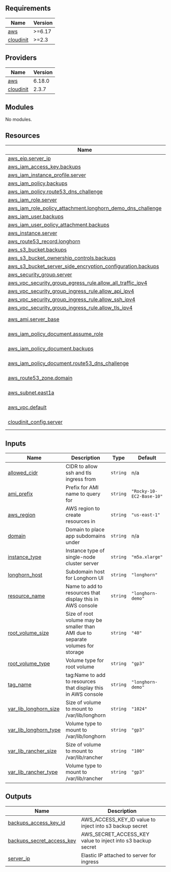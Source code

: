 <!-- BEGIN_TF_DOCS -->
## Requirements

| Name | Version |
|------|---------|
| <a name="requirement_aws"></a> [aws](#requirement\_aws) | >=6.17 |
| <a name="requirement_cloudinit"></a> [cloudinit](#requirement\_cloudinit) | >=2.3 |

## Providers

| Name | Version |
|------|---------|
| <a name="provider_aws"></a> [aws](#provider\_aws) | 6.18.0 |
| <a name="provider_cloudinit"></a> [cloudinit](#provider\_cloudinit) | 2.3.7 |

## Modules

No modules.

## Resources

| Name | Type |
|------|------|
| [aws_eip.server_ip](https://registry.terraform.io/providers/hashicorp/aws/latest/docs/resources/eip) | resource |
| [aws_iam_access_key.backups](https://registry.terraform.io/providers/hashicorp/aws/latest/docs/resources/iam_access_key) | resource |
| [aws_iam_instance_profile.server](https://registry.terraform.io/providers/hashicorp/aws/latest/docs/resources/iam_instance_profile) | resource |
| [aws_iam_policy.backups](https://registry.terraform.io/providers/hashicorp/aws/latest/docs/resources/iam_policy) | resource |
| [aws_iam_policy.route53_dns_challenge](https://registry.terraform.io/providers/hashicorp/aws/latest/docs/resources/iam_policy) | resource |
| [aws_iam_role.server](https://registry.terraform.io/providers/hashicorp/aws/latest/docs/resources/iam_role) | resource |
| [aws_iam_role_policy_attachment.longhorn_demo_dns_challenge](https://registry.terraform.io/providers/hashicorp/aws/latest/docs/resources/iam_role_policy_attachment) | resource |
| [aws_iam_user.backups](https://registry.terraform.io/providers/hashicorp/aws/latest/docs/resources/iam_user) | resource |
| [aws_iam_user_policy_attachment.backups](https://registry.terraform.io/providers/hashicorp/aws/latest/docs/resources/iam_user_policy_attachment) | resource |
| [aws_instance.server](https://registry.terraform.io/providers/hashicorp/aws/latest/docs/resources/instance) | resource |
| [aws_route53_record.longhorn](https://registry.terraform.io/providers/hashicorp/aws/latest/docs/resources/route53_record) | resource |
| [aws_s3_bucket.backups](https://registry.terraform.io/providers/hashicorp/aws/latest/docs/resources/s3_bucket) | resource |
| [aws_s3_bucket_ownership_controls.backups](https://registry.terraform.io/providers/hashicorp/aws/latest/docs/resources/s3_bucket_ownership_controls) | resource |
| [aws_s3_bucket_server_side_encryption_configuration.backups](https://registry.terraform.io/providers/hashicorp/aws/latest/docs/resources/s3_bucket_server_side_encryption_configuration) | resource |
| [aws_security_group.server](https://registry.terraform.io/providers/hashicorp/aws/latest/docs/resources/security_group) | resource |
| [aws_vpc_security_group_egress_rule.allow_all_traffic_ipv4](https://registry.terraform.io/providers/hashicorp/aws/latest/docs/resources/vpc_security_group_egress_rule) | resource |
| [aws_vpc_security_group_ingress_rule.allow_api_ipv4](https://registry.terraform.io/providers/hashicorp/aws/latest/docs/resources/vpc_security_group_ingress_rule) | resource |
| [aws_vpc_security_group_ingress_rule.allow_ssh_ipv4](https://registry.terraform.io/providers/hashicorp/aws/latest/docs/resources/vpc_security_group_ingress_rule) | resource |
| [aws_vpc_security_group_ingress_rule.allow_tls_ipv4](https://registry.terraform.io/providers/hashicorp/aws/latest/docs/resources/vpc_security_group_ingress_rule) | resource |
| [aws_ami.server_base](https://registry.terraform.io/providers/hashicorp/aws/latest/docs/data-sources/ami) | data source |
| [aws_iam_policy_document.assume_role](https://registry.terraform.io/providers/hashicorp/aws/latest/docs/data-sources/iam_policy_document) | data source |
| [aws_iam_policy_document.backups](https://registry.terraform.io/providers/hashicorp/aws/latest/docs/data-sources/iam_policy_document) | data source |
| [aws_iam_policy_document.route53_dns_challenge](https://registry.terraform.io/providers/hashicorp/aws/latest/docs/data-sources/iam_policy_document) | data source |
| [aws_route53_zone.domain](https://registry.terraform.io/providers/hashicorp/aws/latest/docs/data-sources/route53_zone) | data source |
| [aws_subnet.east1a](https://registry.terraform.io/providers/hashicorp/aws/latest/docs/data-sources/subnet) | data source |
| [aws_vpc.default](https://registry.terraform.io/providers/hashicorp/aws/latest/docs/data-sources/vpc) | data source |
| [cloudinit_config.server](https://registry.terraform.io/providers/hashicorp/cloudinit/latest/docs/data-sources/config) | data source |

## Inputs

| Name | Description | Type | Default | Required |
|------|-------------|------|---------|:--------:|
| <a name="input_allowed_cidr"></a> [allowed\_cidr](#input\_allowed\_cidr) | CIDR to allow ssh and tls ingress from | `string` | n/a | yes |
| <a name="input_ami_prefix"></a> [ami\_prefix](#input\_ami\_prefix) | Prefix for AMI name to query for | `string` | `"Rocky-10-EC2-Base-10"` | no |
| <a name="input_aws_region"></a> [aws\_region](#input\_aws\_region) | AWS region to create resources in | `string` | `"us-east-1"` | no |
| <a name="input_domain"></a> [domain](#input\_domain) | Domain to place app subdomains under | `string` | n/a | yes |
| <a name="input_instance_type"></a> [instance\_type](#input\_instance\_type) | Instance type of single-node cluster server | `string` | `"m5a.xlarge"` | no |
| <a name="input_longhorn_host"></a> [longhorn\_host](#input\_longhorn\_host) | Subdomain host for Longhorn UI | `string` | `"longhorn"` | no |
| <a name="input_resource_name"></a> [resource\_name](#input\_resource\_name) | Name to add to resources that display this in AWS console | `string` | `"longhorn-demo"` | no |
| <a name="input_root_volume_size"></a> [root\_volume\_size](#input\_root\_volume\_size) | Size of root volume may be smaller than AMI due to separate volumes for storage | `string` | `"40"` | no |
| <a name="input_root_volume_type"></a> [root\_volume\_type](#input\_root\_volume\_type) | Volume type for root volume | `string` | `"gp3"` | no |
| <a name="input_tag_name"></a> [tag\_name](#input\_tag\_name) | tag:Name to add to resources that display this in AWS console | `string` | `"longhorn-demo"` | no |
| <a name="input_var_lib_longhorn_size"></a> [var\_lib\_longhorn\_size](#input\_var\_lib\_longhorn\_size) | Size of volume to mount to /var/lib/longhorn | `string` | `"1024"` | no |
| <a name="input_var_lib_longhorn_type"></a> [var\_lib\_longhorn\_type](#input\_var\_lib\_longhorn\_type) | Volume type to mount to /var/lib/longhorn | `string` | `"gp3"` | no |
| <a name="input_var_lib_rancher_size"></a> [var\_lib\_rancher\_size](#input\_var\_lib\_rancher\_size) | Size of volume to mount to /var/lib/rancher | `string` | `"100"` | no |
| <a name="input_var_lib_rancher_type"></a> [var\_lib\_rancher\_type](#input\_var\_lib\_rancher\_type) | Volume type to mount to /var/lib/rancher | `string` | `"gp3"` | no |

## Outputs

| Name | Description |
|------|-------------|
| <a name="output_backups_access_key_id"></a> [backups\_access\_key\_id](#output\_backups\_access\_key\_id) | AWS\_ACCESS\_KEY\_ID value to inject into s3 backup secret |
| <a name="output_backups_secret_access_key"></a> [backups\_secret\_access\_key](#output\_backups\_secret\_access\_key) | AWS\_SECRET\_ACCESS\_KEY value to inject into s3 backup secret |
| <a name="output_server_ip"></a> [server\_ip](#output\_server\_ip) | Elastic IP attached to server for ingress |
<!-- END_TF_DOCS -->